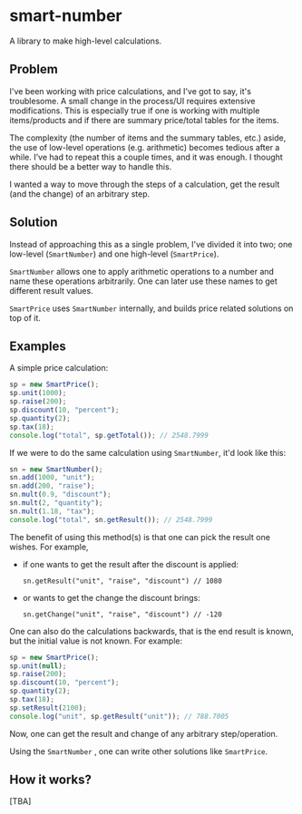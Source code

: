# smart-number
A library to make high-level calculations.

## Problem

I've been working with price calculations, and I've got to say, it's troublesome. A small change in the process/UI requires extensive modifications. This is especially true if one is working with multiple items/products and if there are summary price/total tables for the items.

The complexity (the number of items and the summary tables, etc.) aside, the use of low-level operations (e.g. arithmetic) becomes tedious after a while. I've had to repeat this a couple times, and it was enough. I thought there should be a better way to handle this.

I wanted a way to move through the steps of a calculation, get the result (and the change) of an arbitrary step.

## Solution

Instead of approaching this as a single problem, I've divided it into two; one low-level (`SmartNumber`) and one high-level (`SmartPrice`).

`SmartNumber` allows one to apply arithmetic operations to a number and name these operations arbitrarily. One can later use these names to get different result values.

`SmartPrice` uses `SmartNumber` internally, and builds price related solutions on top of it.

## Examples

A simple price calculation:

```javascript
sp = new SmartPrice();
sp.unit(1000);
sp.raise(200);
sp.discount(10, "percent");
sp.quantity(2);
sp.tax(18);
console.log("total", sp.getTotal()); // 2548.7999
```

If we were to do the same calculation using `SmartNumber`, it'd look like this:

```javascript
sn = new SmartNumber();
sn.add(1000, "unit");
sn.add(200, "raise");
sn.mult(0.9, "discount");
sn.mult(2, "quantity");
sn.mult(1.18, "tax");
console.log("total", sn.getResult()); // 2548.7999
```

The benefit of using this method(s) is that one can pick the result one wishes. For example,

* if one wants to get the result after the discount is applied: 

  `sn.getResult("unit", "raise", "discount") // 1080` 

* or wants to get the change the discount brings:

  `sn.getChange("unit", "raise", "discount") // -120` 

One can also do the calculations backwards, that is the end result is known, but the initial value is not known. For example:

```javascript
sp = new SmartPrice();
sp.unit(null);
sp.raise(200);
sp.discount(10, "percent");
sp.quantity(2);
sp.tax(18);
sp.setResult(2100);
console.log("unit", sp.getResult("unit")); // 788.7005
```

Now, one can get the result and change of any arbitrary step/operation.

Using the `SmartNumber` , one can write other solutions like `SmartPrice`.

## How it works?

[TBA]
